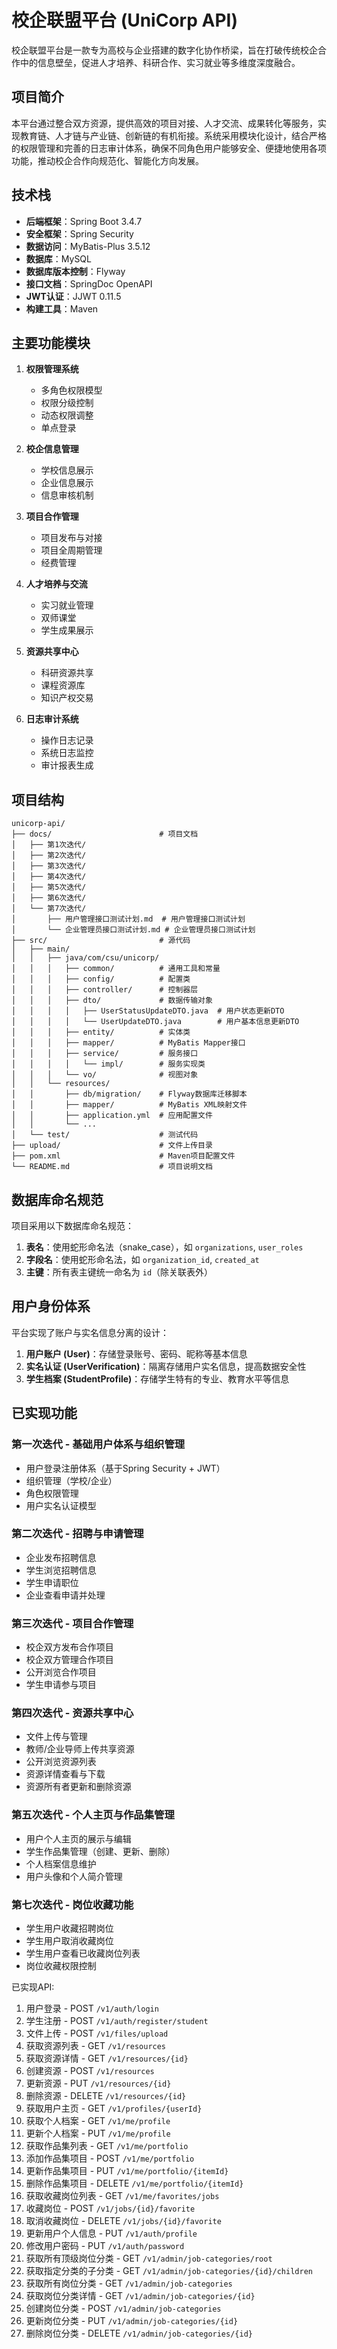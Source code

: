 # 校企联盟平台 (UniCorp API)

校企联盟平台是一款专为高校与企业搭建的数字化协作桥梁，旨在打破传统校企合作中的信息壁垒，促进人才培养、科研合作、实习就业等多维度深度融合。

## 项目简介

本平台通过整合双方资源，提供高效的项目对接、人才交流、成果转化等服务，实现教育链、人才链与产业链、创新链的有机衔接。系统采用模块化设计，结合严格的权限管理和完善的日志审计体系，确保不同角色用户能够安全、便捷地使用各项功能，推动校企合作向规范化、智能化方向发展。

## 技术栈

- **后端框架**：Spring Boot 3.4.7
- **安全框架**：Spring Security
- **数据访问**：MyBatis-Plus 3.5.12
- **数据库**：MySQL
- **数据库版本控制**：Flyway
- **接口文档**：SpringDoc OpenAPI
- **JWT认证**：JJWT 0.11.5
- **构建工具**：Maven

## 主要功能模块

1. **权限管理系统**
   - 多角色权限模型
   - 权限分级控制
   - 动态权限调整
   - 单点登录

2. **校企信息管理**
   - 学校信息展示
   - 企业信息展示
   - 信息审核机制

3. **项目合作管理**
   - 项目发布与对接
   - 项目全周期管理
   - 经费管理

4. **人才培养与交流**
   - 实习就业管理
   - 双师课堂
   - 学生成果展示

5. **资源共享中心**
   - 科研资源共享
   - 课程资源库
   - 知识产权交易

6. **日志审计系统**
   - 操作日志记录
   - 系统日志监控
   - 审计报表生成

## 项目结构

```
unicorp-api/
├── docs/                        # 项目文档
│   ├── 第1次迭代/
│   ├── 第2次迭代/
│   ├── 第3次迭代/
│   ├── 第4次迭代/
│   ├── 第5次迭代/
│   ├── 第6次迭代/
│   └── 第7次迭代/
│       ├── 用户管理接口测试计划.md  # 用户管理接口测试计划
│       └── 企业管理员接口测试计划.md # 企业管理员接口测试计划
├── src/                         # 源代码
│   ├── main/
│   │   ├── java/com/csu/unicorp/
│   │   │   ├── common/          # 通用工具和常量
│   │   │   ├── config/          # 配置类
│   │   │   ├── controller/      # 控制器层
│   │   │   ├── dto/             # 数据传输对象
│   │   │   │   ├── UserStatusUpdateDTO.java  # 用户状态更新DTO
│   │   │   │   └── UserUpdateDTO.java        # 用户基本信息更新DTO
│   │   │   ├── entity/          # 实体类
│   │   │   ├── mapper/          # MyBatis Mapper接口
│   │   │   ├── service/         # 服务接口
│   │   │   │   └── impl/        # 服务实现类
│   │   │   └── vo/              # 视图对象
│   │   └── resources/
│   │       ├── db/migration/    # Flyway数据库迁移脚本
│   │       ├── mapper/          # MyBatis XML映射文件
│   │       ├── application.yml  # 应用配置文件
│   │       └── ...
│   └── test/                    # 测试代码
├── upload/                      # 文件上传目录
├── pom.xml                      # Maven项目配置文件
└── README.md                    # 项目说明文档
```

## 数据库命名规范

项目采用以下数据库命名规范：

1. **表名**：使用蛇形命名法（snake_case），如 `organizations`, `user_roles`
2. **字段名**：使用蛇形命名法，如 `organization_id`, `created_at`
3. **主键**：所有表主键统一命名为 `id`（除关联表外）

## 用户身份体系

平台实现了账户与实名信息分离的设计：

1. **用户账户 (User)**：存储登录账号、密码、昵称等基本信息
2. **实名认证 (UserVerification)**：隔离存储用户实名信息，提高数据安全性
3. **学生档案 (StudentProfile)**：存储学生特有的专业、教育水平等信息

## 已实现功能

### 第一次迭代 - 基础用户体系与组织管理
- 用户登录注册体系（基于Spring Security + JWT）
- 组织管理（学校/企业）
- 角色权限管理
- 用户实名认证模型

### 第二次迭代 - 招聘与申请管理
- 企业发布招聘信息
- 学生浏览招聘信息
- 学生申请职位
- 企业查看申请并处理

### 第三次迭代 - 项目合作管理
- 校企双方发布合作项目
- 校企双方管理合作项目
- 公开浏览合作项目
- 学生申请参与项目

### 第四次迭代 - 资源共享中心
- 文件上传与管理
- 教师/企业导师上传共享资源
- 公开浏览资源列表
- 资源详情查看与下载
- 资源所有者更新和删除资源

### 第五次迭代 - 个人主页与作品集管理
- 用户个人主页的展示与编辑
- 学生作品集管理（创建、更新、删除）
- 个人档案信息维护
- 用户头像和个人简介管理

### 第七次迭代 - 岗位收藏功能
- 学生用户收藏招聘岗位
- 学生用户取消收藏岗位
- 学生用户查看已收藏岗位列表
- 岗位收藏权限控制

已实现API:
1. 用户登录 - POST `/v1/auth/login`
2. 学生注册 - POST `/v1/auth/register/student`
3. 文件上传 - POST `/v1/files/upload`
4. 获取资源列表 - GET `/v1/resources`
5. 获取资源详情 - GET `/v1/resources/{id}`
6. 创建资源 - POST `/v1/resources`
7. 更新资源 - PUT `/v1/resources/{id}`
8. 删除资源 - DELETE `/v1/resources/{id}`
9. 获取用户主页 - GET `/v1/profiles/{userId}`
10. 获取个人档案 - GET `/v1/me/profile`
11. 更新个人档案 - PUT `/v1/me/profile`
12. 获取作品集列表 - GET `/v1/me/portfolio`
13. 添加作品集项目 - POST `/v1/me/portfolio`
14. 更新作品集项目 - PUT `/v1/me/portfolio/{itemId}`
15. 删除作品集项目 - DELETE `/v1/me/portfolio/{itemId}`
16. 获取收藏岗位列表 - GET `/v1/me/favorites/jobs`
17. 收藏岗位 - POST `/v1/jobs/{id}/favorite`
18. 取消收藏岗位 - DELETE `/v1/jobs/{id}/favorite`
19. 更新用户个人信息 - PUT `/v1/auth/profile`
20. 修改用户密码 - PUT `/v1/auth/password`
21. 获取所有顶级岗位分类 - GET `/v1/admin/job-categories/root`
22. 获取指定分类的子分类 - GET `/v1/admin/job-categories/{id}/children`
23. 获取所有岗位分类 - GET `/v1/admin/job-categories`
24. 获取岗位分类详情 - GET `/v1/admin/job-categories/{id}`
25. 创建岗位分类 - POST `/v1/admin/job-categories`
26. 更新岗位分类 - PUT `/v1/admin/job-categories/{id}`
27. 删除岗位分类 - DELETE `/v1/admin/job-categories/{id}`